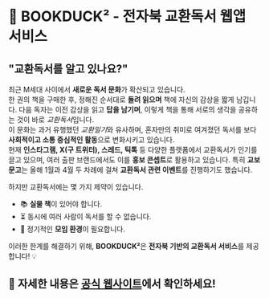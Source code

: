 # 📖 BOOKDUCK² - 전자북 교환독서 웹앱 서비스  

## "교환독서를 알고 있나요?"

최근 M세대 사이에서 **새로운 독서 문화**가 확산되고 있습니다.<br>한 권의 책을 구매한 후, 정해진 순서대로 **돌려 읽으며** 책에 자신의 감상을 짧게 남깁니다. 다음 독자는 이전 감상을 읽고 **답을 남기며**, 이렇게 책을 통해 서로의 생각을 공유하는 것이 바로 *교환독서*입니다.<br>이 문화는 과거 유행했던 *교환일기*와 유사하며, 혼자만의 취미로 여겨졌던 독서를 보다 **사회적이고 소통 중심적인 활동**으로 변화시키고 있습니다.<br>현재 **인스타그램, X(구 트위터), 스레드, 틱톡** 등 다양한 플랫폼에서 교환독서가 인기를 끌고 있으며, 여러 출판 브랜드에서도 이를 **홍보 콘셉트**로 활용하고 있습니다. 특히 **교보문고**는 올해 1월과 4월 두 차례에 걸쳐 **교환독서 관련 이벤트**를 진행하기도 했습니다.  

하지만 교환독서에는 몇 가지 제약이 있습니다.  
- 📚 **실물 책**이 있어야 합니다.  
- ⏳ 동시에 여러 사람이 독서를 할 수 없습니다.  
- 📍 정기적인 **모임 환경**이 필요합니다.  

이러한 한계를 해결하기 위해, **BOOKDUCK²**은 **전자북 기반의 교환독서 서비스**를 제공합니다! 💡

🔗 자세한 내용은 [공식 웹사이트](#)에서 확인하세요! 
---

